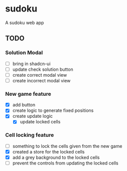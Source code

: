 # sudoku
A sudoku web app


## TODO

### Solution Modal

- [ ] bring in shadcn-ui 
- [ ] update check solution button 
- [ ] create correct modal view 
- [ ] create incorrect modal view 

### New game feature 

- [x] add button 
- [x] create logic to generate fixed positions
- [x] create update logic 
  - [x] update locked cells

### Cell locking feature 

- [ ] something to lock the cells given from the new game 
- [x] created a store for the locked cells
- [x] add a grey background to the locked cells
- [ ] prevent the controls from updating the locked cells
